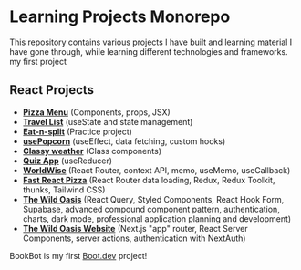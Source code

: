 # Learning Projects Monorepo

This repository contains various projects I have built and learning material I have gone through, while learning different technologies and frameworks.
my first project
## React Projects

- **[Pizza Menu](https://github.com/martinwinther/learning-portfolio/tree/main/react/pizza-menu)** (Components, props, JSX)
- **[Travel List](https://github.com/martinwinther/learning-portfolio/tree/main/react/travel-list)** (useState and state management)
- **[Eat-n-split](https://github.com/martinwinther/learning-portfolio/tree/main/react/eat-n-split)** (Practice project)
- **[usePopcorn](https://github.com/martinwinther/learning-portfolio/tree/main/react/use-popcorn)** (useEffect, data fetching, custom hooks)
- **[Classy weather](https://github.com/martinwinther/learning-portfolio/tree/main/react/classy-weather)** (Class components)
- **[Quiz App](https://github.com/martinwinther/learning-portfolio/tree/main/react/quiz-app)** (useReducer)
- **[WorldWise](https://github.com/martinwinther/learning-portfolio/tree/main/react/world-wise)** (React Router, context API, memo, useMemo, useCallback)
- **[Fast React Pizza](https://github.com/martinwinther/learning-portfolio/tree/main/react/fast-react-pizza)** (React Router data loading, Redux, Redux Toolkit, thunks, Tailwind CSS)
- **[The Wild Oasis](https://github.com/martinwinther/learning-portfolio/tree/main/react/wild-oasis)** (React Query, Styled Components, React Hook Form, Supabase, advanced compound component pattern, authentication, charts, dark mode, professional application planning and development)
- **[The Wild Oasis Website](https://github.com/martinwinther/learning-portfolio/tree/main/react/wild-oasis-website)** (Next.js "app" router, React Server Components, server actions, authentication with NextAuth)

BookBot is my first [Boot.dev](https://www.boot.dev) project!
